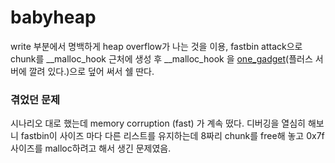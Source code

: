 # babyheap

write 부분에서 명백하게 heap overflow가 나는 것을 이용, fastbin attack으로 chunk를 __malloc_hook 근처에 생성 후 __malloc_hook 을 [one_gadget](https://github.com/david942j/one_gadget)(플러스 서버에 깔려 있다.)으로 덮어 써서 쉘 딴다.


### 겪었던 문제

시나리오 대로 했는데 memory corruption (fast) 가 계속 떴다. 디버깅을 열심히 해보니 fastbin이 사이즈 마다 다른 리스트를 유지하는데 8짜리 chunk를 free해 놓고 0x7f 사이즈를 malloc하려고 해서 생긴 문제였음.





